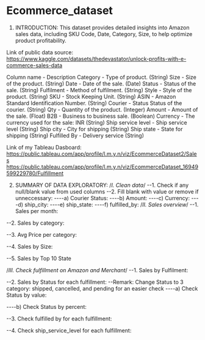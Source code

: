 # Ecommerce_dataset

1. INTRODUCTION:
This dataset provides detailed insights into Amazon sales data, including SKU Code, Date, Category, Size, to help optimize product profitability.

Link of public data source: https://www.kaggle.com/datasets/thedevastator/unlock-profits-with-e-commerce-sales-data

Column name -	Description
Category -	Type of product. (String)
Size -	Size of the product. (String)
Date -	Date of the sale. (Date)
Status	- Status of the sale. (String)
Fulfilment -	Method of fulfilment. (String)
Style	- Style of the product. (String)
SKU	- Stock Keeping Unit. (String)
ASIN	- Amazon Standard Identification Number. (String)
Courier - Status	Status of the courier. (String)
Qty	- Quantity of the product. (Integer)
Amount -	Amount of the sale. (Float)
B2B	- Business to business sale. (Boolean)
Currency	- The currency used for the sale: INR (String)
Ship service level	- Ship service level (String)
Ship city	- City for shipping (String)
Ship state	- State for shipping (String)
Fulfilled By	- Delivery service (String)

Link of my Tableau Dasboard:
https://public.tableau.com/app/profile/l.m.y.n/viz/EcommerceDataset2/Sales
https://public.tableau.com/app/profile/l.m.y.n/viz/EcommerceDataset_16949599229780/Fulfillment

2. SUMMARY OF DATA EXPLORATORY:
/*I. Clean data*/
--1. Check if any null/blank value from used columns
--2. Fill blank with value or remove if unneccessary:
  ----a) Courier Status:
  ----b) Amount:
  ----c) Currency:
  ----d) ship_city:
  ----e) ship_state:
  ----f) fulfilled_by:
  /*II. Sales overview*/
  --1. Sales per month:
 
 --2. Sales by category:
 
  --3. Avg Price per category:
 
  --4. Sales by Size:
 
  --5. Sales by Top 10 State
 
/*III. Check fulfillment on Amazon and Merchant*/
  --1. Sales by Fulfilment:
 
  --2. Sales by Status for each fulfillment:
  --Remark: Change Status to 3 category: shipped, cancelled, and pending for an easier check
  ----a) Check Status by value:
 
  ----b) Check Status by percent:
 
  --3. Check fulfilled by for each fulfillment:
 
  --4. Check ship_service_level for each fulfillment:
 












